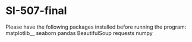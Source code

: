 # SI-507-final
Please have the following packages installed before running the program:
matplotlib__ 
seaborn 
pandas 
BeautifulSoup 
requests
numpy 
